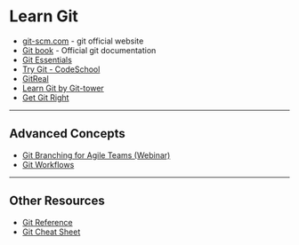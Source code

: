 # Learn Git

* [git-scm.com](http://www.git-scm.com/) - git official website
* [Git book](http://git-scm.com/book) - Official git documentation
* [Git Essentials](http://code.tutsplus.com/courses/git-essentials)
* [Try Git - CodeSchool](https://try.github.io/levels/1/challenges/1)
* [GitReal](http://gitreal.codeschool.com/)
* [Learn Git by Git-tower](http://www.git-tower.com/learn/)
* [Get Git Right](https://www.atlassian.com/git/)

---

## Advanced Concepts

* [Git Branching for Agile Teams (Webinar)](https://www.youtube.com/watch?v=9SZ7kSQ2424)
* [Git Workflows](https://www.atlassian.com/git/tutorials/comparing-workflows/gitflow-workflow)

---

## Other Resources

* [Git Reference](http://gitref.org/)
* [Git Cheat Sheet](http://www.git-tower.com/blog/git-cheat-sheet-detail/)
